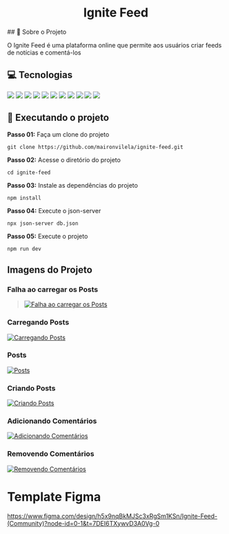 <h1 align="center">
     Ignite Feed
 </h1>
## 📒 Sobre o Projeto

O Ignite Feed é uma plataforma online que permite aos usuários criar feeds de notícias e comentá-los

## 💻 Tecnologias

[![](https://img.shields.io/badge/Vite-052051)]()
[![](https://img.shields.io/badge/React-052051)]()
[![](https://img.shields.io/badge/Typescript-052051)]()
[![](https://img.shields.io/badge/Axios-052051)]()
[![](https://img.shields.io/badge/React_Query-052051)]()
[![](https://img.shields.io/badge/Json_Server-052051)]()
[![](https://img.shields.io/badge/Jodit_React-052051)]()
[![](https://img.shields.io/badge/Date_fns-052051)]()
[![](https://img.shields.io/badge/Husky-052051)]()
[![](https://img.shields.io/badge/Lint_Staged-052051)]()
[![](https://img.shields.io/badge/Commitizen-052051)]()

## 🚀 Executando o projeto

**Passo 01:** Faça um clone do projeto

```
git clone https://github.com/maironvilela/ignite-feed.git
```

**Passo 02:** Acesse o diretório do projeto

```
cd ignite-feed
```

**Passo 03:** Instale as dependências do projeto

```
npm install
```

**Passo 04:** Execute o json-server

```
npx json-server db.json
```

**Passo 05:** Execute o projeto

```
npm run dev
```

## Imagens do Projeto

### Falha ao carregar os Posts

> [![Falha ao carregar os Posts](https://sa-east-1.graphassets.com/clzr3qy8z0jvv07lsbu9dh3xe/clzr7ch561hxn07ke89152ak0)]()

### Carregando Posts

[![Carregando Posts ](https://sa-east-1.graphassets.com/clzr3qy8z0jvv07lsbu9dh3xe/clzr7ch4h1hxi07ke0ih87yj1)]()

### Posts

[![Posts ](https://sa-east-1.graphassets.com/clzr3qy8z0jvv07lsbu9dh3xe/clzr7ch3v1hvj07lw84dcnmls)]()

### Criando Posts

[![Criando Posts](https://sa-east-1.graphassets.com/clzr3qy8z0jvv07lsbu9dh3xe/clzr7ch461hvo07lwcskqvkvz)]()

### Adicionando Comentários

[![Adicionando Comentários](https://sa-east-1.graphassets.com/clzr3qy8z0jvv07lsbu9dh3xe/clzr7ch3p1ij307lwuyv9qm6j)]()

### Removendo Comentários

[![Removendo Comentários](https://sa-east-1.graphassets.com/clzr3qy8z0jvv07lsbu9dh3xe/clzr7ch4i1ij907lw3f02ixqf)]()

# Template Figma

https://www.figma.com/design/h5x9nqBkMJSc3xRgSm1KSn/Ignite-Feed-(Community)?node-id=0-1&t=7DEI6TXywvD3A0Vg-0
